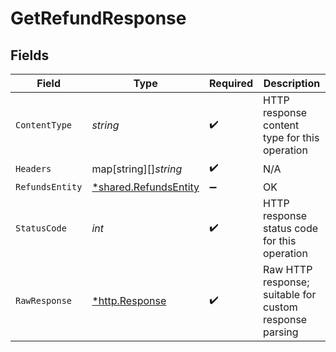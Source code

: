 # GetRefundResponse


## Fields

| Field                                                                | Type                                                                 | Required                                                             | Description                                                          |
| -------------------------------------------------------------------- | -------------------------------------------------------------------- | -------------------------------------------------------------------- | -------------------------------------------------------------------- |
| `ContentType`                                                        | *string*                                                             | :heavy_check_mark:                                                   | HTTP response content type for this operation                        |
| `Headers`                                                            | map[string][]*string*                                                | :heavy_check_mark:                                                   | N/A                                                                  |
| `RefundsEntity`                                                      | [*shared.RefundsEntity](../../../pkg/models/shared/refundsentity.md) | :heavy_minus_sign:                                                   | OK                                                                   |
| `StatusCode`                                                         | *int*                                                                | :heavy_check_mark:                                                   | HTTP response status code for this operation                         |
| `RawResponse`                                                        | [*http.Response](https://pkg.go.dev/net/http#Response)               | :heavy_check_mark:                                                   | Raw HTTP response; suitable for custom response parsing              |